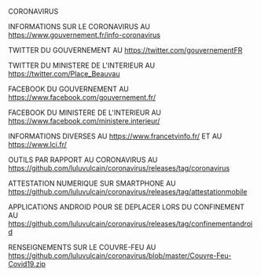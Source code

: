 CORONAVIRUS

INFORMATIONS SUR LE CORONAVIRUS AU https://www.gouvernement.fr/info-coronavirus

TWITTER DU GOUVERNEMENT AU https://twitter.com/gouvernementFR

TWITTER DU MINISTERE DE L'INTERIEUR AU https://twitter.com/Place_Beauvau

FACEBOOK DU GOUVERNEMENT AU https://www.facebook.com/gouvernement.fr/

FACEBOOK DU MINISTERE DE L'INTERIEUR AU https://www.facebook.com/ministere.interieur/

INFORMATIONS DIVERSES AU https://www.francetvinfo.fr/ ET AU https://www.lci.fr/ 

OUTILS PAR RAPPORT AU CORONAVIRUS AU https://github.com/luluvulcain/coronavirus/releases/tag/coronavirus

ATTESTATION NUMERIQUE SUR SMARTPHONE AU https://github.com/luluvulcain/coronavirus/releases/tag/attestationmobile

APPLICATIONS ANDROID POUR SE DEPLACER LORS DU CONFINEMENT AU https://github.com/luluvulcain/coronavirus/releases/tag/confinementandroid

RENSEIGNEMENTS SUR LE COUVRE-FEU AU https://github.com/luluvulcain/coronavirus/blob/master/Couvre-Feu-Covid19.zip



